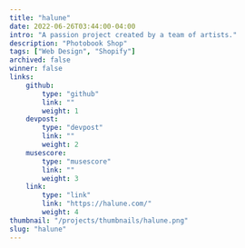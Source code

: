 ```yaml
---
title: "halune"
date: 2022-06-26T03:44:00-04:00
intro: "A passion project created by a team of artists."
description: "Photobook Shop"
tags: ["Web Design", "Shopify"]
archived: false
winner: false
links: 
    github: 
        type: "github"
        link: ""
        weight: 1
    devpost:
        type: "devpost"
        link: ""
        weight: 2
    musescore:
        type: "musescore"
        link: ""
        weight: 3
    link:
        type: "link"
        link: "https://halune.com/"
        weight: 4
thumbnail: "/projects/thumbnails/halune.png"
slug: "halune"
---
```


